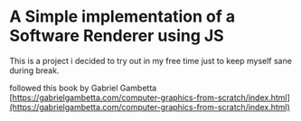 # A Simple implementation of a Software Renderer using JS

This is a project i decided to try out in my free time just to keep myself sane during break.

followed this book by Gabriel Gambetta [https://gabrielgambetta.com/computer-graphics-from-scratch/index.html](https://gabrielgambetta.com/computer-graphics-from-scratch/index.html)
